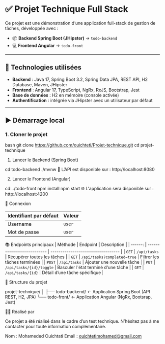# ✅ Projet Technique Full Stack

Ce projet est une démonstration d’une application full-stack de gestion de tâches, développée avec :

- 📦 **Backend Spring Boot (JHipster)** → `todo-backend`
- 💻 **Frontend Angular** → `todo-front`

---

## 🔧 Technologies utilisées

- **Backend** : Java 17, Spring Boot 3.2, Spring Data JPA, REST API, H2 Database, Maven, JHipster
- **Frontend** : Angular 17, TypeScript, NgRx, RxJS, Bootstrap, Jest
- **Base de données** : H2 en mémoire (console activée)
- **Authentification** : intégrée via JHipster avec un utilisateur par défaut

---

## ▶️ Démarrage local

### 1. Cloner le projet

bash
git clone https://github.com/ouichteti/Projet-technique.git
cd projet-technique

1. Lancer le Backend (Spring Boot)

cd todo-backend
./mvnw
🔗 L’API est disponible sur : http://localhost:8080

2. Lancer le Frontend (Angular)

cd ../todo-front
npm install
npm start
🌐 L'application sera disponible sur : http://localhost:4200

🔐 Connexion

| Identifiant par défaut | Valeur |
| ---------------------- | ------ |
| Username               | `user` |
| Mot de passe           | `user` |

📚 Endpoints principaux
| Méthode | Endpoint                    | Description                         |
| ------: | --------------------------- | ----------------------------------- |
|   `GET` | `/api/tasks`                | Récupérer toutes les tâches         |
|   `GET` | `/api/tasks?completed=true` | Filtrer les tâches terminées        |
|  `POST` | `/api/tasks`                | Ajouter une nouvelle tâche          |
|   `PUT` | `/api/tasks/{id}/toggle`    | Basculer l'état terminé d'une tâche |
|   `GET` | `/api/tasks/{id}`           | Détail d’une tâche spécifique       |

📁 Structure du projet

projet-technique/
│
├── todo-backend/    ← Application Spring Boot (API REST, H2, JPA)
└── todo-front/      ← Application Angular (NgRx, Bootsrap, Jest)

👨‍💻 Réalisé par

Ce projet a été réalisé dans le cadre d’un test technique.
N’hésitez pas à me contacter pour toute information complémentaire.

Nom : Mohameded Ouichtati
Email : ouichtetimohamed@gmail.com
